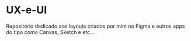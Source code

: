# UX-e-UI
Repositório dedicado aos layouts criados por mim no Figma e outros apps do tipo como Canvas, Sketch e etc...
